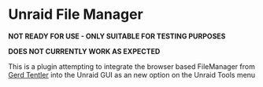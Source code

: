 # Unraid File Manager

**NOT READY FOR USE - ONLY SUITABLE FOR TESTING PURPOSES**

**DOES NOT CURRENTLY WORK AS EXPECTED**

This is a plugin attempting to integrate the browser based FileManager from [Gerd Tentler](http://www.gerd-tentler.de/tools/filemanager/) into the Unraid GUI as an new option on the Unraid Tools menu
